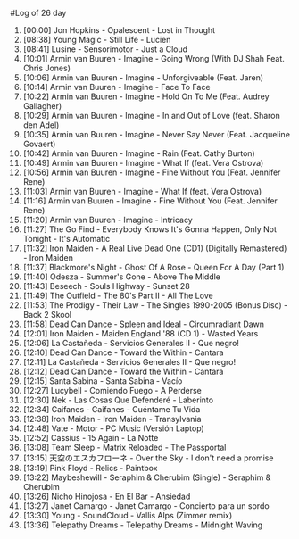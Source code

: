 #Log of 26 day

1. [00:00] Jon Hopkins - Opalescent - Lost in Thought
1. [08:38] Young Magic - Still Life - Lucien
1. [08:41] Lusine - Sensorimotor - Just a Cloud
1. [10:01] Armin van Buuren - Imagine - Going Wrong (With DJ Shah Feat. Chris Jones)
1. [10:06] Armin van Buuren - Imagine - Unforgiveable (Feat. Jaren)
1. [10:14] Armin van Buuren - Imagine - Face To Face
1. [10:22] Armin van Buuren - Imagine - Hold On To Me (Feat. Audrey Gallagher)
1. [10:29] Armin van Buuren - Imagine - In and Out of Love (feat. Sharon den Adel)
1. [10:35] Armin van Buuren - Imagine - Never Say Never (Feat. Jacqueline Govaert)
1. [10:42] Armin van Buuren - Imagine - Rain (Feat. Cathy Burton)
1. [10:49] Armin van Buuren - Imagine - What If (feat. Vera Ostrova)
1. [10:56] Armin van Buuren - Imagine - Fine Without You (Feat. Jennifer Rene)
1. [11:03] Armin van Buuren - Imagine - What If (feat. Vera Ostrova)
1. [11:16] Armin van Buuren - Imagine - Fine Without You (Feat. Jennifer Rene)
1. [11:20] Armin van Buuren - Imagine - Intricacy
1. [11:27] The Go Find - Everybody Knows It's Gonna Happen, Only Not Tonight - It's Automatic
1. [11:32] Iron Maiden - A Real Live Dead One (CD1) (Digitally Remastered) - Iron Maiden
1. [11:37] Blackmore's Night - Ghost Of A Rose - Queen For A Day (Part 1)
1. [11:40] Odesza - Summer's Gone - Above The Middle
1. [11:43] Beseech - Souls Highway - Sunset 28
1. [11:49] The Outfield - The 80's Part II - All The Love
1. [11:53] The Prodigy - Their Law - The Singles 1990-2005 (Bonus Disc) - Back 2 Skool
1. [11:58] Dead Can Dance - Spleen and Ideal - Circumradiant Dawn
1. [12:01] Iron Maiden - Maiden England '88 (CD 1) - Wasted Years
1. [12:06] La Castañeda - Servicios Generales II - Que negro!
1. [12:10] Dead Can Dance - Toward the Within - Cantara
1. [12:11] La Castañeda - Servicios Generales II - Que negro!
1. [12:12] Dead Can Dance - Toward the Within - Cantara
1. [12:15] Santa Sabina - Santa Sabina - Vacío
1. [12:27] Lucybell - Comiendo Fuego - A Perderse
1. [12:30] Nek - Las Cosas Que Defenderé - Laberinto
1. [12:34] Caifanes - Caifanes - Cuéntame Tu Vida
1. [12:38] Iron Maiden - Iron Maiden - Transylvania
1. [12:48] Vate - Motor - PC Music (Versión Laptop)
1. [12:52] Cassius - 15 Again - La Notte
1. [13:08] Team Sleep - Matrix Reloaded - The Passportal
1. [13:15] 天空のエスカフローネ - Over the Sky - I don't need a promise
1. [13:19] Pink Floyd - Relics - Paintbox
1. [13:22] Maybeshewill - Seraphim & Cherubim (Single) - Seraphim & Cherubim
1. [13:26] Nicho Hinojosa - En El Bar - Ansiedad
1. [13:27] Janet Camargo - Janet Camargo - Concierto para un sordo
1. [13:30] Young - SoundCloud - Vallis Alps (Zimmer remix)
1. [13:36] Telepathy Dreams - Telepathy Dreams - Midnight Waving
